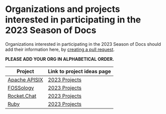 # Organizations and projects interested in participating in the 2023 Season of Docs

Organizations interested in participating in the 2023 Season of Docs should add their information here, by [creating a pull request](https://docs.github.com/en/github/collaborating-with-issues-and-pull-requests/creating-a-pull-request). 

**PLEASE ADD YOUR ORG IN ALPHABETICAL ORDER.**

Project | Link to project ideas page
------- | ---------------------------
[Apache APISIX](https://github.com/apache/apisix) | [2023 Projects](https://github.com/apache/apisix/discussions/8852#discussion-4856327)
[FOSSology](https://github.com/fossology) | [2023 Projects](https://github.com/fossology/user-docs/wiki/Google-Season-of-Docs-2023)
[Rocket.Chat](https://github.com/RocketChat/Rocket.Chat) | [2023 Projects](https://docs.rocket.chat/contribute-to-rocket.chat/annual-contribution-programs/google-season-of-docs/google-season-of-docs-2023)
[Ruby](https://github.com/rubygsoc/rubygsod/wiki) | [2023 Projects](https://github.com/rubygsoc/rubygsod/wiki/Ideas-List-(2023))
